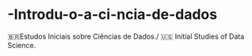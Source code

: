 # -Introdu-o-a-ci-ncia-de-dados
🇧🇷Estudos Iniciais sobre Ciências de Dados./ 🇺🇸 Initial Studies of Data Science.
